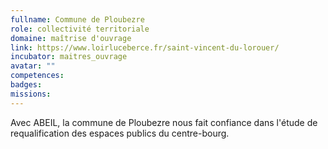 ```yaml
---
fullname: Commune de Ploubezre
role: collectivité territoriale
domaine: maîtrise d'ouvrage
link: https://www.loirluceberce.fr/saint-vincent-du-lorouer/
incubator: maitres_ouvrage
avatar: ""
competences:
badges:
missions:
---
```


Avec ABEIL, la commune de Ploubezre nous fait confiance dans l'étude de requalification des espaces publics du centre-bourg.
